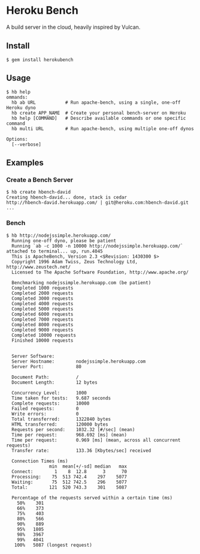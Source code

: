 # Heroku Bench

A build server in the cloud, heavily inspired by Vulcan.

## Install

    $ gem install herokubench

## Usage

    $ hb help
    ommands:
      hb ab URL           # Run apache-bench, using a single, one-off Heroku dyno
      hb create APP_NAME  # Create your personal bench-server on Heroku
      hb help [COMMAND]   # Describe available commands or one specific command
      hb multi URL        # Run apache-bench, using multiple one-off dynos
    
    Options:
      [--verbose]



## Examples

### Create a Bench Server
    $ hb create hbench-david
    Creating hbench-david... done, stack is cedar
    http://hbench-david.herokuapp.com/ | git@heroku.com:hbench-david.git
    ...

### Bench

    $ hb http://nodejssimple.herokuapp.com/
      Running one-off dyno, please be patient
      Running `ab -c 1000 -n 10000 http://nodejssimple.herokuapp.com/` attached to terminal... up, run.4045
      This is ApacheBench, Version 2.3 <$Revision: 1430300 $>
      Copyright 1996 Adam Twiss, Zeus Technology Ltd, http://www.zeustech.net/
      Licensed to The Apache Software Foundation, http://www.apache.org/

      Benchmarking nodejssimple.herokuapp.com (be patient)
      Completed 1000 requests
      Completed 2000 requests
      Completed 3000 requests
      Completed 4000 requests
      Completed 5000 requests
      Completed 6000 requests
      Completed 7000 requests
      Completed 8000 requests
      Completed 9000 requests
      Completed 10000 requests
      Finished 10000 requests


      Server Software:
      Server Hostname:        nodejssimple.herokuapp.com
      Server Port:            80

      Document Path:          /
      Document Length:        12 bytes

      Concurrency Level:      1000
      Time taken for tests:   9.687 seconds
      Complete requests:      10000
      Failed requests:        0
      Write errors:           0
      Total transferred:      1322840 bytes
      HTML transferred:       120000 bytes
      Requests per second:    1032.32 [#/sec] (mean)
      Time per request:       968.692 [ms] (mean)
      Time per request:       0.969 [ms] (mean, across all concurrent requests)
      Transfer rate:          133.36 [Kbytes/sec] received

      Connection Times (ms)
                    min  mean[+/-sd] median   max
      Connect:        1    8  12.8      3      70
      Processing:    75  513 742.4    297    5077
      Waiting:       75  512 742.5    296    5077
      Total:        121  520 743.3    301    5087

      Percentage of the requests served within a certain time (ms)
        50%    301
        66%    373
        75%    403
        80%    566
        90%    889
        95%   1805
        98%   3967
        99%   4041
       100%   5087 (longest request)

